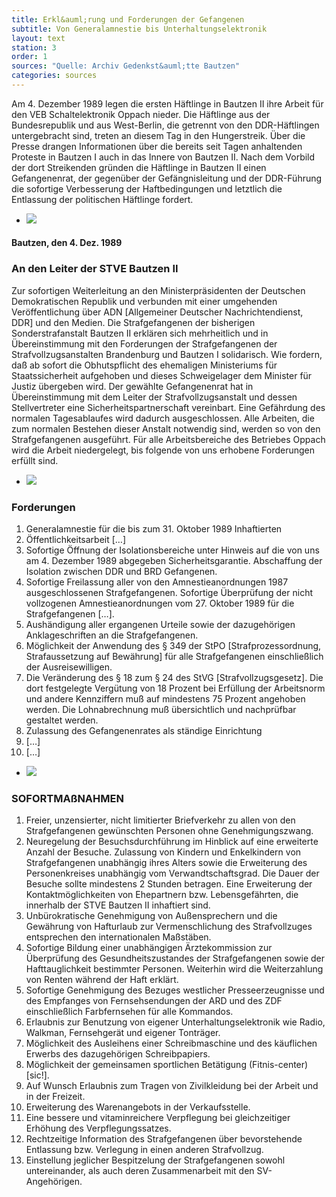 ```yaml
---
title: Erkl&auml;rung und Forderungen der Gefangenen
subtitle: Von Generalamnestie bis Unterhaltungselektronik
layout: text
station: 3
order: 1
sources: "Quelle: Archiv Gedenkst&auml;tte Bautzen"
categories: sources
---
```

Am 4. Dezember 1989 legen die ersten H&auml;ftlinge in Bautzen II ihre Arbeit f&uuml;r den VEB Schaltelektronik Oppach nieder. Die H&auml;ftlinge aus der Bundesrepublik und aus West-Berlin, die getrennt von den DDR-H&auml;ftlingen untergebracht sind, treten an diesem Tag in den Hungerstreik. &Uuml;ber die Presse drangen Informationen &uuml;ber die bereits seit Tagen anhaltenden Proteste in Bautzen I auch in das Innere von Bautzen II. Nach dem Vorbild der dort Streikenden gr&uuml;nden die H&auml;ftlinge in Bautzen II einen Gefangenenrat, der gegen&uuml;ber der Gef&auml;ngnisleitung und der DDR-F&uuml;hrung die sofortige Verbesserung der Haftbedingungen und letztlich die Entlassung der politischen H&auml;ftlinge fordert.

<ul class="carousel">
	<li><a href="{{ site.gallerypath }}/3_B_Haeftlingstreik_Quelle_AnDenLeiter_4-12-1989.jpg" data-lightbox="gallery-1"><img src="{{ site.gallerypath }}/3_B_Haeftlingstreik_Quelle_AnDenLeiter_4-12-1989.jpg"></a></li>
</ul>

#### Bautzen, den 4. Dez. 1989

### An den Leiter der STVE Bautzen II

Zur sofortigen Weiterleitung an den Ministerpr&auml;sidenten der Deutschen Demokratischen Republik und verbunden mit einer umgehenden Ver&ouml;ffentlichung &uuml;ber ADN [Allgemeiner Deutscher Nachrichtendienst, DDR] und den Medien.
Die Strafgefangenen der bisherigen Sonderstrafanstalt Bautzen II erkl&auml;ren sich mehrheitlich und in &Uuml;bereinstimmung mit den Forderungen der Strafgefangenen der Strafvollzugsanstalten Brandenburg und Bautzen I solidarisch.
Wie fordern, da&szlig; ab sofort die Obhutspflicht des ehemaligen Ministeriums f&uuml;r Staatssicherheit aufgehoben und dieses Schweigelager dem Minister f&uuml;r Justiz &uuml;bergeben wird.
Der gew&auml;hlte Gefangenenrat hat in &Uuml;bereinstimmung mit dem Leiter der Strafvollzugsanstalt und dessen Stellvertreter eine Sicherheitspartnerschaft vereinbart.
Eine Gef&auml;hrdung des normalen Tagesablaufes wird dadurch ausgeschlossen. Alle Arbeiten, die zum normalen Bestehen dieser Anstalt notwendig sind, werden so von den Strafgefangenen ausgef&uuml;hrt.
F&uuml;r alle Arbeitsbereiche des Betriebes Oppach wird die Arbeit niedergelegt, bis folgende von uns erhobene Forderungen erf&uuml;llt sind.

<ul class="carousel">
	<li><a href="{{ site.gallerypath }}/3_B_Haeftlingstreik_Quelle_Forderungen_4-12-1989.jpg" data-lightbox="gallery-1"><img src="{{ site.gallerypath }}/3_B_Haeftlingstreik_Quelle_Forderungen_4-12-1989.jpg"></a></li>
</ul>

### Forderungen
 
1.	Generalamnestie für die bis zum 31. Oktober 1989 Inhaftierten
2.	Öffentlichkeitsarbeit […]
3.	Sofortige Öffnung der Isolationsbereiche unter Hinweis auf die von uns am 4. Dezember 1989 abgegeben Sicherheitsgarantie.
   	Abschaffung der Isolation zwischen DDR und BRD Gefangenen.
4.	Sofortige Freilassung aller von den Amnestieanordnungen 1987 ausgeschlossenen Strafgefangenen. Sofortige Überprüfung der nicht vollzogenen Amnestieanordnungen vom 27. Oktober 1989 für die Strafgefangenen […].
5.	Aushändigung aller ergangenen Urteile sowie der dazugehörigen Anklageschriften an die Strafgefangenen.
6.	Möglichkeit der Anwendung des § 349 der StPO [Strafprozessordnung, Strafaussetzung auf Bewährung] für alle Strafgefangenen einschließlich der Ausreisewilligen.
7.	Die Veränderung des § 18 zum § 24 des StVG [Strafvollzugsgesetz]. Die dort festgelegte Vergütung von 18 Prozent bei Erfüllung der Arbeitsnorm und andere Kennziffern muß auf mindestens 75 Prozent angehoben werden. Die Lohnabrechnung muß übersichtlich und nachprüfbar gestaltet werden.
8.	Zulassung des Gefangenenrates als ständige Einrichtung
9.	[…]
10.	[…]

<ul class="carousel">
	<li><a href="{{ site.gallerypath }}/3_B_Haeftlingstreik_Quelle_Sofortmassnahmen_4-12-1989.jpg" data-lightbox="gallery-1"><img src="{{ site.gallerypath }}/3_B_Haeftlingstreik_Quelle_Sofortmassnahmen_4-12-1989.jpg"></a></li>
</ul>

### SOFORTMAßNAHMEN
 
1.	Freier, unzensierter, nicht limitierter Briefverkehr zu allen von den Strafgefangenen gewünschten Personen ohne Genehmigungszwang.
2.	Neuregelung der Besuchsdurchführung im Hinblick auf eine erweiterte Anzahl der Besuche.
Zulassung von Kindern und Enkelkindern von Strafgefangenen unabhängig ihres Alters sowie die Erweiterung des Personenkreises unabhängig vom Verwandtschaftsgrad.
Die Dauer der Besuche sollte mindestens 2 Stunden betragen.
Eine Erweiterung der Kontaktmöglichkeiten von Ehepartnern bzw. Lebensgefährten, die innerhalb der STVE Bautzen II inhaftiert sind.
3.	Unbürokratische Genehmigung von Außensprechern und die Gewährung von Hafturlaub zur Vermenschlichung des Strafvollzuges entsprechen den internationalen Maßstäben.
4.	Sofortige Bildung einer unabhängigen Ärztekommission zur Überprüfung des Gesundheitszustandes der Strafgefangenen sowie der Hafttauglichkeit bestimmter Personen. 
Weiterhin wird die Weiterzahlung von Renten während der Haft erklärt.
5.	Sofortige Genehmigung des Bezuges westlicher Presseerzeugnisse und des Empfanges von Fernsehsendungen der ARD und des ZDF einschließlich Farbfernsehen für alle Kommandos.
6.	Erlaubnis zur Benutzung von eigener Unterhaltungselektronik wie Radio, Walkman, Fernsehgerät und eigener Tonträger.
7.	Möglichkeit des Ausleihens einer Schreibmaschine und des käuflichen Erwerbs des dazugehörigen Schreibpapiers.
8. 	Möglichkeit der gemeinsamen sportlichen Betätigung (Fitnis-center) [sic!].
9.	Auf Wunsch Erlaubnis zum Tragen von Zivilkleidung bei der Arbeit und in der Freizeit.
10.	Erweiterung des Warenangebots in der Verkaufsstelle.
11.	Eine bessere und vitaminreichere Verpflegung bei gleichzeitiger Erhöhung des Verpflegungssatzes.
12.	Rechtzeitige Information des Strafgefangenen über bevorstehende Entlassung bzw. Verlegung in einen anderen Strafvollzug.
13.	Einstellung jeglicher Bespitzelung der Strafgefangenen sowohl untereinander, als auch deren Zusammenarbeit mit den SV-Angehörigen. 